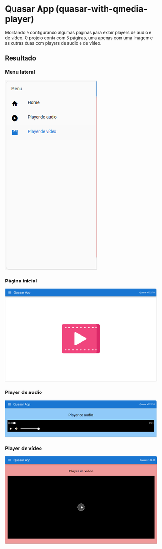 # Quasar App (quasar-with-qmedia-player)

Montando e configurando algumas páginas para exibir players de audio e de vídeo. O projeto conta com 3 páginas, uma apenas com uma imagem e as outras duas com players de audio e de vídeo.

## Resultado
### Menu lateral
![menu-lateral](public/menu-lateral.PNG)
### Página inicial
![página-inicial](public/home-page.PNG)
### Player de audio
![player-audio](public/player-audio.PNG)
### Player de vídeo
![player-video](public/player-video.PNG)
